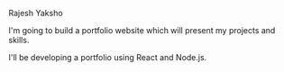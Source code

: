 Rajesh Yaksho

I'm going to build a portfolio website which will present my projects and skills. 

I'll be developing a portfolio using React and Node.js. 
